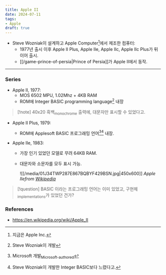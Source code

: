 ```yaml
---
title: Apple II
date: 2024-07-11
tags:
- Apple
draft: true
---
```



-  Steve Wozniak이 설계하고 Apple Computer[^1]에서 제조한 컴퓨터:
    - 1977년 출시 이후 Apple II Plus, Apple IIe, Apple IIc, Apple IIc Plus가 뒤이어 출시.
    - [[/game-prince-of-persia|Prince of Persia]]가 Apple II에서 동작.

[^1]: 지금은 Apple Inc.


---
### Series
- Apple II, 1977:
    - MOS 6502 MPU, 1.02Mhz + 4KB RAM
    - ROM에 Integer BASIC programming language[^2] 내장

> [!note] 40x20 흑백<sub>monochrome</sub> 출력에, 대문자만 표시할 수 있었다고.

[^2]: Steve Wozniak이 개발

- Apple II Plus, 1979:
    - ROM에 Applesoft BASIC 프로그래밍 언어[^3][^4] 내장.
   
- Apple IIe, 1983:
    - 가장 인기 있었던 모델로 무려 64KB RAM.
    - 대문자와 소문자를 모두 표시 가능.

        ![[/media/01J34TWP287E867BQBYF429BSN.jpg|450x600]]
        *Apple IIefrom [Wikipedia](https://en.wikipedia.org/wiki/Apple_IIe)*


[^3]: Microsoft 개발<sub>Microsoft-authored</sub>
[^4]: Steve Wozniak이 개발한 Integer BASIC보다 느렸다고.


> [!question] BASIC 이라는 프로그래밍 언어는 이미 있었고, 구현체<sub>implementations</sub>가 있었던 건가?


### References
- https://en.wikipedia.org/wiki/Apple_II